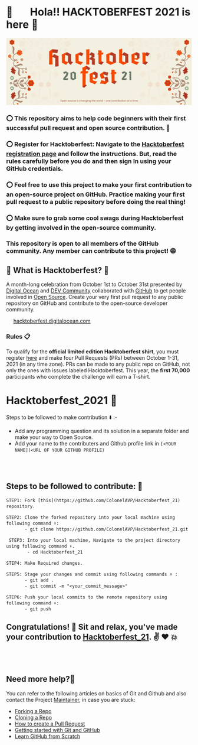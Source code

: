 # 📌 &nbsp;&nbsp;&nbsp;&nbsp;&nbsp; Hola!! HACKTOBERFEST 2021 is here 🥳

<p align="center"><img src="https://github.com/ColonelAVP/Hacktoberfest_21/blob/master/hackto21.jpg" alt="Web Developement Image" width=850px />
 
### ⭕ This repository aims to help code beginners with their first successful pull request and open source contribution. :partying_face:
 
### ⭕ Register for Hacktoberfest: Navigate to the [Hacktoberfest registration page](https://hacktoberfest.digitalocean.com/) and follow the instructions. But, read the rules carefully before you do and then sign In using your GitHub credentials.
 
###  ⭕ Feel free to use this project to make your first contribution to an open-source project on GitHub. Practice making your first pull request to a public repository before doing the real thing!

###  ⭕ Make sure to grab some cool swags during Hacktoberfest by getting involved in the open-source community.

### This repository is open to all members of the GitHub community. Any member can contribute to this project! :grin:


## 🔖 What is Hacktoberfest? :thinking:
A month-long celebration from October 1st to October 31st presented by [Digital Ocean](https://hacktoberfest.digitalocean.com/) and [DEV Community](https://dev.to/) collaborated with [GitHub](https://github.com/blog/2433-celebrate-open-source-this-october-with-hacktoberfest) to get people involved in [Open Source](https://github.com/open-source). Create your very first pull request to any public repository on GitHub and contribute to the open-source developer community.

&nbsp;&nbsp;&nbsp;&nbsp;&nbsp;[hacktoberfest.digitalocean.com](https://hacktoberfest.digitalocean.com/)

### Rules 📋
To qualify for the __official limited edition Hacktoberfest shirt__, you must register [here](https://hacktoberfest.digitalocean.com/) and make four Pull Requests (PRs) between October 1-31, 2021 (in any time zone). PRs can be made to any public repo on GitHub, not only the ones with issues labeled Hacktoberfest. This year, the __first 70,000__ participants who complete the challenge will earn a T-shirt.

 
# **Hacktoberfest_2021** 🌈
Steps to be followed to make contribution ⬇️ :-
- Add any programming question and its solution in a separate folder and make your way to Open Source.
- Add your name to the contributers and Github profile link in ```[<YOUR NAME](<URL OF YOUR GITHUB PROFILE)```
 
<br><br>
  
## Steps to be followed to contribute: :scroll:
 
```
STEP1: Fork [this](https://github.com/ColonelAVP/Hacktoberfest_21) repository.
```

```
STEP2: Clone the forked repository into your local machine using following command ⬇️:
       - git clone https://github.com/ColonelAVP/Hacktoberfest_21.git
```

```
 STEP3: Into your local machine, Navigate to the project directory using following command ⬇️. 
        - cd Hacktoberfest_21
```
 
```
STEP4: Make Required changes.
```
 

```
STEP5: Stage your changes and commit using following commands ⬇️ :
       - git add .
       - git commit -m "<your_commit_message>"
``` 
 
``` 
STEP6: Push your local commits to the remote repository using following command ⬇️:
       - git push 
```
 
## **Congratulations!** :tada: Sit and relax, you've made your contribution to [Hacktoberfest_21](https://github.com/ColonelAVP/Hacktoberfest_21). :v: :heart: 💥

<br><br>
  
  
## Need more help?🤔  
You can refer to the following articles on basics of Git and Github and also contact the Project [Maintainer](https://github.com/ColonelAVP), in case you are stuck:  
- [Forking a Repo](https://help.github.com/en/github/getting-started-with-github/fork-a-repo)  
- [Cloning a Repo](https://help.github.com/en/desktop/contributing-to-projects/creating-an-issue-or-pull-request)  
- [How to create a Pull Request](https://opensource.com/article/19/7/create-pull-request-github)  
- [Getting started with Git and GitHub](https://towardsdatascience.com/getting-started-with-git-and-github-6fcd0f2d4ac6)  
- [Learn GitHub from Scratch](https://www.youtube.com/watch?v=BCQHnlnPusY&list=PLozRqGzj97d02YjR5JVqDwN2K0cAiT7VK)  
  
